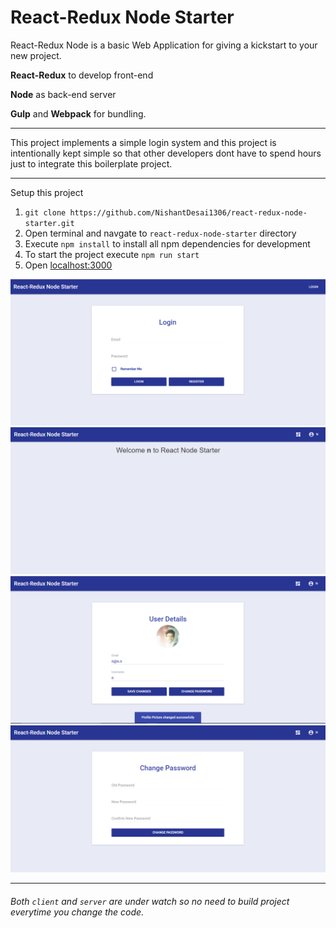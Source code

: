 # React-Redux Node Starter
React-Redux Node is a basic Web Application for giving a kickstart to your new project.

**React-Redux** to develop front-end

**Node** as back-end server

**Gulp** and **Webpack** for bundling.

---

This project implements a simple login system and this project is intentionally kept simple so that other developers dont have to spend hours just to integrate this boilerplate project. 

---

Setup this project

1. `git clone https://github.com/NishantDesai1306/react-redux-node-starter.git`
2. Open terminal and navgate to `react-redux-node-starter` directory
3. Execute `npm install` to install all npm dependencies for development
4. To start the project execute `npm run start`
5. Open [localhost:3000](https://localhost:3000)

![ ](https://github.com/NishantDesai1306/react-redux-node-starter/blob/master/image/login.png)
![ ](https://github.com/NishantDesai1306/react-redux-node-starter/blob/master/image/dashboard.png)
![ ](https://github.com/NishantDesai1306/react-redux-node-starter/blob/master/image/user-details.png)
![ ](https://github.com/NishantDesai1306/react-redux-node-starter/blob/master/image/change-password.png)

---

###### Both `client` and `server` are under watch so no need to build project everytime you change the code.
